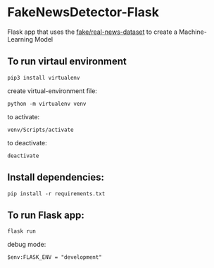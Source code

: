 # FakeNewsDetector-Flask
Flask app that uses the [fake/real-news-dataset](https://www.kaggle.com/clmentbisaillon/fake-and-real-news-dataset) to create a Machine-Learning Model


## To run virtaul environment
```
pip3 install virtualenv
```

create virtual-environment file:
```
python -m virtualenv venv 
```

to activate:
```
venv/Scripts/activate
```
to deactivate:
```
deactivate 
```
## Install dependencies:
```
pip install -r requirements.txt
```

## To run Flask app:
```
flask run
```
debug mode:
```
$env:FLASK_ENV = "development"
```
